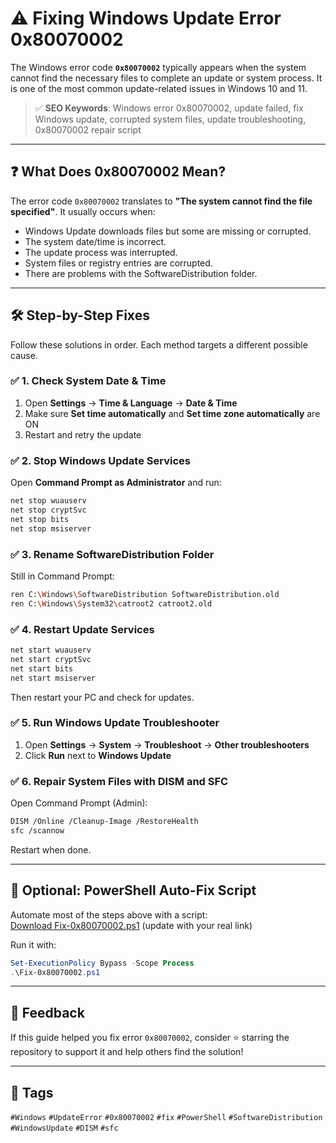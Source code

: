 # ⚠️ Fixing Windows Update Error 0x80070002

The Windows error code **`0x80070002`** typically appears when the system cannot find the necessary files to complete an update or system process. It is one of the most common update-related issues in Windows 10 and 11.

> ✅ **SEO Keywords**: Windows error 0x80070002, update failed, fix Windows update, corrupted system files, update troubleshooting, 0x80070002 repair script

---

## ❓ What Does 0x80070002 Mean?

The error code `0x80070002` translates to **"The system cannot find the file specified"**. It usually occurs when:

- Windows Update downloads files but some are missing or corrupted.
- The system date/time is incorrect.
- The update process was interrupted.
- System files or registry entries are corrupted.
- There are problems with the SoftwareDistribution folder.

---

## 🛠️ Step-by-Step Fixes

Follow these solutions in order. Each method targets a different possible cause.

### ✅ 1. Check System Date & Time
1. Open **Settings** → **Time & Language** → **Date & Time**
2. Make sure **Set time automatically** and **Set time zone automatically** are ON
3. Restart and retry the update

### ✅ 2. Stop Windows Update Services
Open **Command Prompt as Administrator** and run:
```bash
net stop wuauserv
net stop cryptSvc
net stop bits
net stop msiserver
```

### ✅ 3. Rename SoftwareDistribution Folder
Still in Command Prompt:
```bash
ren C:\Windows\SoftwareDistribution SoftwareDistribution.old
ren C:\Windows\System32\catroot2 catroot2.old
```

### ✅ 4. Restart Update Services
```bash
net start wuauserv
net start cryptSvc
net start bits
net start msiserver
```

Then restart your PC and check for updates.

### ✅ 5. Run Windows Update Troubleshooter
1. Open **Settings** → **System** → **Troubleshoot** → **Other troubleshooters**
2. Click **Run** next to **Windows Update**

### ✅ 6. Repair System Files with DISM and SFC
Open Command Prompt (Admin):
```bash
DISM /Online /Cleanup-Image /RestoreHealth
sfc /scannow
```

Restart when done.

---

## 🧪 Optional: PowerShell Auto-Fix Script

Automate most of the steps above with a script:  
[Download Fix-0x80070002.ps1](https://github.com/your-repo/releases) (update with your real link)

Run it with:
```powershell
Set-ExecutionPolicy Bypass -Scope Process
.\Fix-0x80070002.ps1
```

---

## 💬 Feedback

If this guide helped you fix error `0x80070002`, consider ⭐ starring the repository to support it and help others find the solution!

---

## 📎 Tags

`#Windows` `#UpdateError` `#0x80070002` `#fix` `#PowerShell` `#SoftwareDistribution` `#WindowsUpdate` `#DISM` `#sfc`
